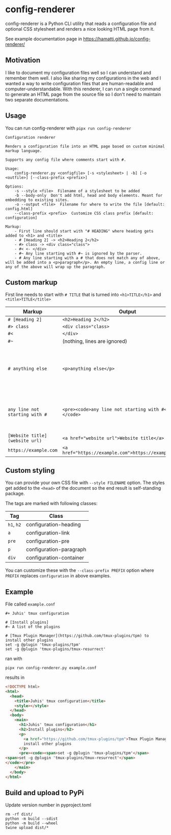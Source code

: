 # config-renderer

config-renderer is a Python CLI utility that reads a configuration file and optional CSS stylesheet and renders a nice looking HTML page from it.

See example documentation page in https://hamatti.github.io/config-renderer/

## Motivation

I like to document my configuration files well so I can understand and remember them well. I also like sharing my configurations in the web and I wanted a way to write configuration files that are human-readable and computer-understandable. With this renderer, I can run a single command to generate an HTML page from the source file so I don't need to maintain two separate documentations.

## Usage

You can run config-renderer with `pipx run config-renderer`

```
Configuration renderer

Renders a configuration file into an HTML page based on custom minimal markup language.

Supports any config file where comments start with #.

Usage:
    config-renderer.py <configfile> [-s <stylesheet> | -b] [-o <outfile>] [--class-prefix <prefix>]

Options:
    -s --style <file>  Filename of a stylesheet to be added
    -b --body-only  Don't add html, head and body elements. Meant for embedding to existing sites.
    -o --output <file>  Filename for where to write the file [default: config.html]
    --class-prefix <prefix>  Customize CSS class prefix [default: configuration]

Markup:
    - First line should start with "# HEADING" where heading gets added to <h1> and <title>
    - # [Heading 2] -> <h2>Heading 2</h2>
    - #> class -> <div class="class">
    - #< <- </div>
    - #~ Any line starting with #~ is ignored by the parser.
    - # Any line starting with a # that does not match any of above, will be added into a <p>paragraph</p>. An empty line, a config line or any of the above will wrap up the paragraph.
```

## Custom markup

First line needs to start with `# TITLE` that is turned into `<h1>TITLE</h1>` and `<title>TITLE</title>`

| Markup                         | Output                                                  | Notes                                                              |
| ------------------------------ | ------------------------------------------------------- | ------------------------------------------------------------------ |
| `# [Heading 2]`                | `<h2>Heading 2</h2>`                                    |                                                                    |
| `#> class`                     | `<div class="class>`                                    |                                                                    |
| `#<`                           | `</div>`                                                |                                                                    |
| `#~`                           | (nothing, lines are ignored)                            |                                                                    |
| `# anything else`              | `<p>anything else</p>`                                  | Multiple consecutive lines with # are combined into same paragraph |
| `any line not starting with #` | `<pre><code>any line not starting with #</pre></code>`  | Multiple consecutive lines are combined into same code block       |
| `[Website title](website url)` | `<a href="website url">Website title</a>`               |                                                                    |
| `https://example.com`          | `<a href="https://example.com">https://example.com</a>` |                                                                    |

## Custom styling

You can provide your own CSS file with `--style FILENAME` option. The styles get added to the `<head>` of the document so the end result is self-standing package.

The tags are marked with following classes:

| Tag        | Class                   |
| ---------- | ----------------------- |
| `h1`, `h2` | configuration-heading   |
| `a`        | configuration-link      |
| `pre`      | configuration-pre       |
| `p`        | configuration-paragraph |
| `div`      | configuration-container |

You can customize these with the `--class-prefix PREFIX` option where `PREFIX` replaces `configuration` in above examples.

## Example

File called `example.conf`

```
#+ Juhis' tmux configuration

# [Install plugins]
#~ A list of the plugins

# [Tmux Plugin Manager](https://github.com/tmux-plugins/tpm) to install other plugins
set -g @plugin 'tmux-plugins/tpm'
set -g @plugin 'tmux-plugins/tmux-resurrect'
```

ran with

```
pipx run config-renderer.py example.conf
```

results in

```html
<!DOCTYPE html>
<html>
  <head>
    <title>Juhis' tmux configuration</title>
    <style></style>
  </head>
  <body>
    <main>
      <h1>Juhis' tmux configuration</h1>
      <h2>Install plugins</h2>
      <p>
        <a href="https://github.com/tmux-plugins/tpm">Tmux Plugin Manager</a> to
        install other plugins
      </p>
      <pre><code><span>set -g @plugin 'tmux-plugins/tpm'</span>
<span>set -g @plugin 'tmux-plugins/tmux-resurrect'</span>
</code></pre>
    </main>
  </body>
</html>
```

## Build and upload to PyPi

Update version number in pyproject.toml

```
rm -rf dist/
python -m build --sdist
python -m build --wheel
twine upload dist/*
```
